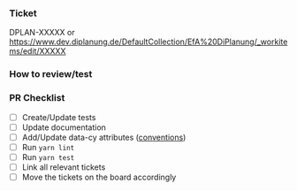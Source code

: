 ### Ticket
DPLAN-XXXXX
or
https://www.dev.diplanung.de/DefaultCollection/EfA%20DiPlanung/_workitems/edit/XXXXX


<!-- Description: Clearly and concisely describe the intention of your PR including the problem you're solving 
and the reasoning behind the solution. -->

### How to review/test
<!-- If there is a recommended way to review and/or test this PR, please describe it here.-->

<!-- 
### Linked PRs (optional)
List other PRs that are somehow connected to this and explain the connection. Don't
link private repositories in public ones, but the other way around is fine.

- Other PR1 #{PR-number1}
- Other PR2 #{PR-number2}
-->

<!--
### Tasks (optional)
A list of all related tasks that need to be done before this can be merged.

- [x] Task1
- [ ] Task2
-->

### PR Checklist
<!-- Reminders for handling PRs 

Delete the checkbox if it doesn't apply/isn't necessary. -->

- [ ] Create/Update tests
- [ ] Update documentation
- [ ] Add/Update data-cy attributes ([conventions](https://dplan-documentation.demos-europe.eu/development/guidelines-conventions/coding-styleguides/twig_html.html#guideline-for-naming-cypress-hooks))
- [ ] Run `yarn lint`
- [ ] Run `yarn test`
- [ ] Link all relevant tickets
- [ ] Move the tickets on the board accordingly
